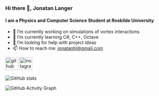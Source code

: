 ### Hi there 👋, Jonatan Langer
#### I am a Physics and Computer Science Student at Roskilde University

- 🔭 I’m currently working on simulations of vortex interactions 
- 🌱 I’m currently learning C#, C++, Octave 
- 🤔 I’m looking for help with project ideas
- 📫 How to reach me: jonatanhl@gmail.com


[<img src='https://cdn.jsdelivr.net/npm/simple-icons@3.0.1/icons/github.svg' alt='github' height='40'>](https://github.com/jonatan-student)  [<img src='https://cdn.jsdelivr.net/npm/simple-icons@3.0.1/icons/instagram.svg' alt='instagram' height='40'>](https://www.instagram.com/normaljon/)  

![GitHub stats](https://github-readme-stats.vercel.app/api?username=jonatan-student&show_icons=true)  

![GitHub Activity Graph](https://activity-graph.herokuapp.com/graph?username=jonatan-student)  

